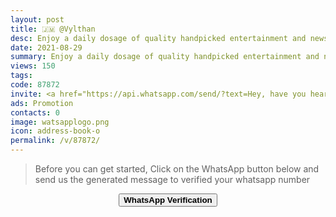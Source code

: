 ```yaml
---
layout: post
title: 🇯🇲 @Vylthan 
desc: Enjoy a daily dosage of quality handpicked entertainment and news Via our WhatsApp Status updates
date: 2021-08-29
summary: Enjoy a daily dosage of quality handpicked entertainment and news Via your WhatsApp Status, my iD code is 87872 I'm a proud member since
views: 150
tags: 
code: 87872
invite: <a href="https://api.whatsapp.com/send/?text=Hey, have you heard about this WhatsApp TV. Check out their website https://www.watsapp.tv and if you want to join use my code 87872 because I'm a member" class="page-scroll">Invite Friends</a>
ads: Promotion
contacts: 0
image: watsapplogo.png
icon: address-book-o
permalink: /v/87872/
---
```



>Before you can get started, Click on the WhatsApp button below and send us the generated message to verified your whatsapp number
   
<center><a href="https://api.whatsapp.com/send?phone={{site.tell}}&text=ID 87872 Invited Me" class="page-scroll"><button class="btn btn-outline btn-xl" id="#signup"><strong>WhatsApp Verification</strong></button></a></center>
